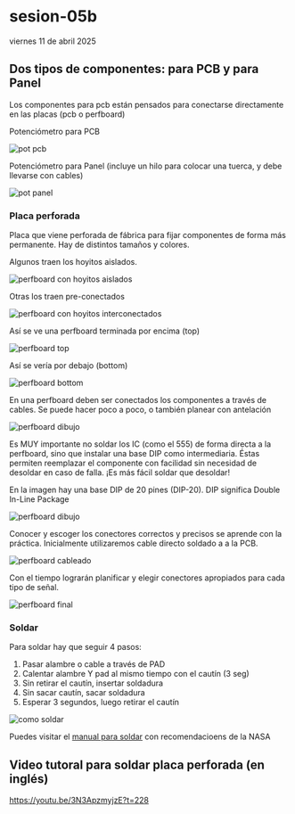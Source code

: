 # sesion-05b

viernes 11 de abril 2025

## Dos tipos de componentes: para PCB y para Panel

Los componentes para pcb están pensados para conectarse directamente en las placas (pcb o perfboard)

Potenciómetro para PCB

![pot pcb](./archivos/pot_pcb.jpg)

Potenciómetro para Panel (incluye un hilo para colocar una tuerca, y debe llevarse con cables)

![pot panel](./archivos/pot_panel.jpg)

### Placa perforada

Placa que viene perforada de fábrica para fijar componentes de forma más permanente. Hay de distintos tamaños y colores.

Algunos traen los hoyitos aislados.

![perfboard con hoyitos aislados](./archivos/perfboard_isolated.jpg)

Otras los traen pre-conectados

![perfboard con hoyitos interconectados](./archivos/perfboard_line.jpg)

Así se ve una perfboard terminada por encima (top)

![perfboard top](./archivos/perfboard_top.jpg)

Así se vería por debajo (bottom)

![perfboard bottom](./archivos/perfboard_bottom.jpg)

En una perfboard deben ser conectados los componentes a través de cables. Se puede hacer poco a poco, o también planear con antelación

![perfboard dibujo](./archivos/perfboard_draw.jpg)

Es MUY importante no soldar los IC (como el 555) de forma directa a la perfboard, sino que instalar una base DIP como intermediaria. Éstas permiten reemplazar el componente con facilidad sin necesidad de desoldar en caso de falla. ¡Es más fácil soldar que desoldar!

En la imagen hay una base DIP de 20 pines (DIP-20). DIP significa Double In-Line Package

![perfboard dibujo](./archivos/basedip.jpg)

Conocer y escoger los conectores correctos y precisos se aprende con la práctica. Inicialmente utilizaremos cable directo soldado a a la PCB.

![perfboard cableado](./archivos/perf_wiring.jpg)

Con el tiempo lograrán planificar y elegir conectores apropiados para cada tipo de señal.

![perfboard final](./archivos/perfboard_label.jpg)

### Soldar

Para soldar hay que seguir 4 pasos:

1. Pasar alambre o cable a través de PAD
2. Calentar alambre Y pad al mismo tiempo con el cautín (3 seg)
3. Sin retirar el cautín, insertar soldadura
4. Sin sacar cautín, sacar soldadura
5. Esperar 3 segundos, luego retirar el cautín

![como soldar](./archivos/comosoldar.jpg)

Puedes visitar el [manual para soldar](./archivos/nasa_soldar.pdf) con recomendacioens de la NASA

## Video tutoral para soldar placa perforada (en inglés)

<https://youtu.be/3N3ApzmyjzE?t=228>
